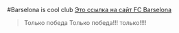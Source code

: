 #Barselona is cool club
[Это ссылка на сайт FC Barselona](https://www.fcbarcelona.com/en/https://www.fcbarcelona.com/en/)
>Только победа
>Только победа!!!
>только!!!!